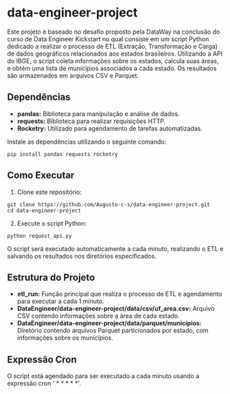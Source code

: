 # data-engineer-project

Este projeto é baseado no desafio proposto pela DataWay na conclusão do curso de Data Engineer Kickstart no qual consiste em um script Python dedicado a realizar o processo de ETL (Extração, Transformação e Carga) de dados geográficos relacionados aos estados brasileiros. Utilizando a API do IBGE, o script coleta informações sobre os estados, calcula suas áreas, e obtém uma lista de municípios associados a cada estado. Os resultados são armazenados em arquivos CSV e Parquet.

## Dependências

- **pandas:** Biblioteca para manipulação e análise de dados.
- **requests:** Biblioteca para realizar requisições HTTP.
- **Rocketry:** Utilizado para agendamento de tarefas automatizadas.

Instale as dependências utilizando o seguinte comando:

```
pip install pandas requests rocketry
```

## Como Executar

1. Clone este repositório:

```
git clone https://github.com/Augusto-c-s/data-engineer-project.git
cd data-engineer-project
```

2. Execute o script Python:

```
python request_api.py
```

O script será executado automaticamente a cada minuto, realizando o ETL e salvando os resultados nos diretórios especificados.

## Estrutura do Projeto

- **etl_run:** Função principal que realiza o processo de ETL e agendamento para executar a cada 1 minuto.
- **DataEngineer/data-engineer-project/data/csv/uf_area.csv:** Arquivo CSV contendo informações sobre a área de cada estado.
- **DataEngineer/data-engineer-project/data/parquet/municipios:** Diretório contendo arquivos Parquet particionados por estado, com informações sobre os municípios.

## Expressão Cron

O script está agendado para ser executado a cada minuto usando a expressão cron ' * * * * *'.
